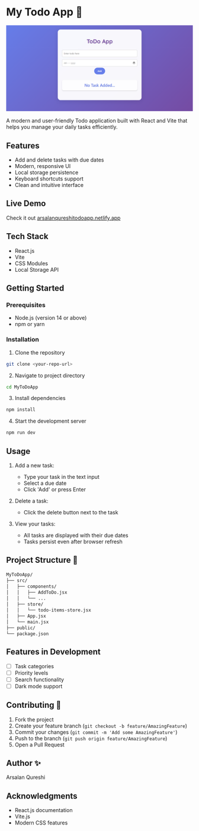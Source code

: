 # My Todo App 📝

![Todo App Screenshot](./src/screenshot/my-todo-app.png)

A modern and user-friendly Todo application built with React and Vite that helps you manage your daily tasks efficiently.

## Features 

- Add and delete tasks with due dates
- Modern, responsive UI
- Local storage persistence
- Keyboard shortcuts support
- Clean and intuitive interface
## Live Demo

Check it out [arsalanqureshitodoapp.netlify.app](arsalanqureshitodoapp.netlify.app)

## Tech Stack 

- React.js
- Vite
- CSS Modules
- Local Storage API

## Getting Started 

### Prerequisites

- Node.js (version 14 or above)
- npm or yarn

### Installation

1. Clone the repository
```bash
git clone <your-repo-url>
```

2. Navigate to project directory
```bash
cd MyToDoApp
```

3. Install dependencies
```bash
npm install
```

4. Start the development server
```bash
npm run dev
```

## Usage 

1. Add a new task:
   - Type your task in the text input
   - Select a due date
   - Click 'Add' or press Enter

2. Delete a task:
   - Click the delete button next to the task

3. View your tasks:
   - All tasks are displayed with their due dates
   - Tasks persist even after browser refresh

## Project Structure 📁

```
MyToDoApp/
├── src/
│   ├── components/
│   │   ├── AddToDo.jsx
│   │   └── ...
│   ├── store/
│   │   └── todo-items-store.jsx
│   ├── App.jsx
│   └── main.jsx
├── public/
└── package.json
```

## Features in Development 

- [ ] Task categories
- [ ] Priority levels
- [ ] Search functionality
- [ ] Dark mode support

## Contributing 🤝

1. Fork the project
2. Create your feature branch (`git checkout -b feature/AmazingFeature`)
3. Commit your changes (`git commit -m 'Add some AmazingFeature'`)
4. Push to the branch (`git push origin feature/AmazingFeature`)
5. Open a Pull Request

## Author ✨

Arsalan Qureshi

## Acknowledgments 

- React.js documentation
- Vite.js
- Modern CSS features
